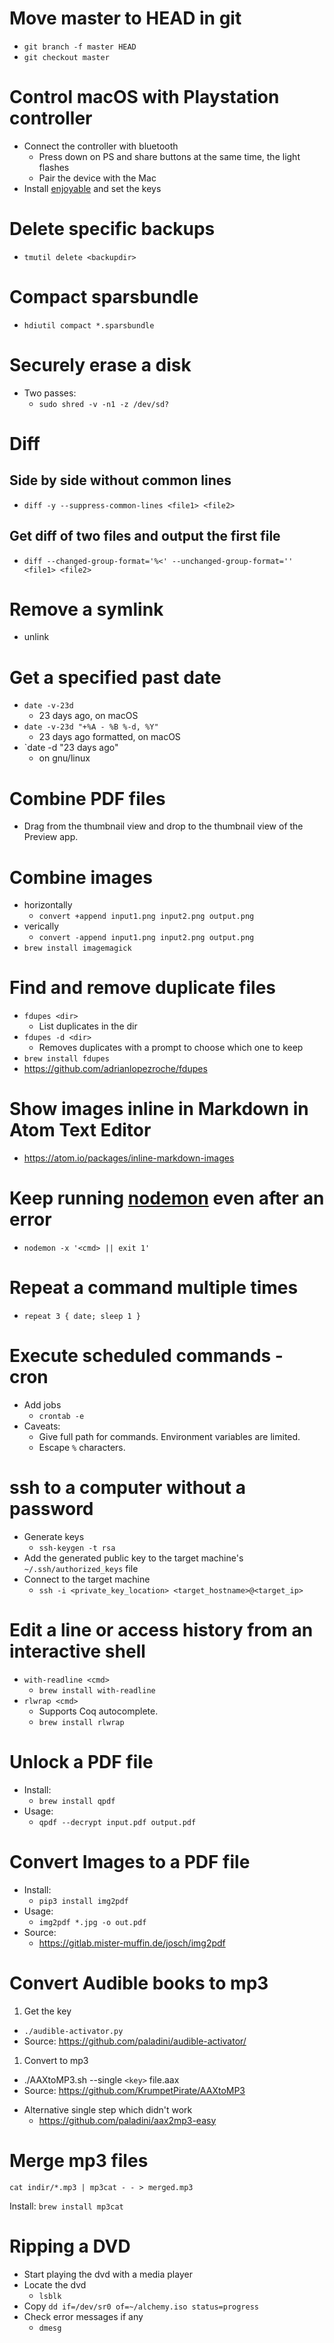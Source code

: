 # Move master to HEAD in git
* `git branch -f master HEAD`
* `git checkout master`

# Control macOS with Playstation controller
* Connect the controller with bluetooth
  - Press down on PS and share buttons at the same time, the light flashes
  - Pair the device with the Mac
* Install [enjoyable](https://yukkurigames.com/enjoyable/) and set the keys

# Delete specific backups
* `tmutil delete <backupdir>`

# Compact sparsbundle
* `hdiutil compact *.sparsbundle`

# Securely erase a disk
* Two passes:
  - `sudo shred -v -n1 -z /dev/sd?`

# Diff
## Side by side without common lines
* `diff -y --suppress-common-lines <file1> <file2>`
## Get diff of two files and output the first file
* `diff --changed-group-format='%<' --unchanged-group-format='' <file1> <file2>`

# Remove a symlink
* unlink <symlink>

# Get a specified past date
* `date -v-23d`
  - 23 days ago, on macOS
* `date -v-23d "+%A - %B %-d, %Y"`
  - 23 days ago formatted, on macOS
* `date -d "23 days ago"
  - on gnu/linux

# Combine PDF files
* Drag from the thumbnail view and drop to the thumbnail view of the Preview app.

# Combine images
* horizontally
  - `convert +append input1.png input2.png output.png`
* verically
  - `convert -append input1.png input2.png output.png`
* `brew install imagemagick`

# Find and remove duplicate files
* `fdupes <dir>`
  - List duplicates in the dir
* `fdupes -d <dir>`
  - Removes duplicates with a prompt to choose which one to keep
* `brew install fdupes`
* https://github.com/adrianlopezroche/fdupes

# Show images inline in Markdown in Atom Text Editor
* https://atom.io/packages/inline-markdown-images

# Keep running [nodemon](https://nodemon.io/) even after an error
* `nodemon -x '<cmd> || exit 1'`

# Repeat a command multiple times
* `repeat 3 { date; sleep 1 }`

# Execute scheduled commands - cron

* Add jobs
  - `crontab -e`
* Caveats:
  - Give full path for commands. Environment variables are limited.
  - Escape `%` characters.

# ssh to a computer without a password

* Generate keys
  - `ssh-keygen -t rsa`
* Add the generated public key to the target machine's `~/.ssh/authorized_keys` file
* Connect to the target machine
  - `ssh -i <private_key_location> <target_hostname>@<target_ip>`

# Edit a line or access history from an interactive shell

* `with-readline <cmd>`
  - `brew install with-readline`
* `rlwrap <cmd>`
  - Supports Coq autocomplete.
  - `brew install rlwrap`


# Unlock a PDF file

* Install:
  - `brew install qpdf`
* Usage:
  - `qpdf --decrypt input.pdf output.pdf`

# Convert Images to a PDF file

* Install:
  - `pip3 install img2pdf`
* Usage:
  - `img2pdf *.jpg -o out.pdf`
* Source:
  - https://gitlab.mister-muffin.de/josch/img2pdf

# Convert Audible books to mp3

1. Get the key
  - `./audible-activator.py`
  - Source: https://github.com/paladini/audible-activator/
1. Convert to mp3
  - ./AAXtoMP3.sh --single `<key>` file.aax
  - Source: https://github.com/KrumpetPirate/AAXtoMP3

* Alternative single step which didn't work
  - https://github.com/paladini/aax2mp3-easy

# Merge mp3 files

`cat indir/*.mp3 | mp3cat - - > merged.mp3`

Install: `brew install mp3cat`

# Ripping a DVD

* Start playing the dvd with a media player
* Locate the dvd
  - `lsblk`
* Copy
  `dd if=/dev/sr0 of=~/alchemy.iso status=progress`
* Check error messages if any
  - `dmesg`

